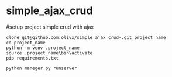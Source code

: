 # simple_ajax_crud

#setup project simple crud with ajax
```
clone git@github.com:olivx/simple_ajax_crud-.git project_name
cd project_name
python -m venv .project_name
source .project_name\bin\activate
pip requirements.txt

python maneger.py runserver
```
